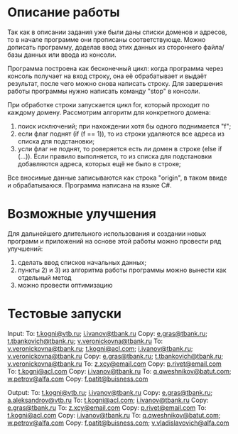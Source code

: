 # Описание работы
Так как в описании задания уже были даны списки доменов и адресов, то в начале программе они прописаны соответствующе. Можно дописать программу, доделав ввод этих данных из стороннего файла/базы данных или ввода из консоли.

Программа построена как бесконечный цикл: когда программа через консоль получает на вход строку, она её обрабатывает и выдаёт результат, после чего можно снова написать строку. Для завершения работы программы нужно написать команду "stop" в консоли.

При обработке строки запускается цикл for, который проходит по каждому домену. Рассмотрим алгоритм для конкретного домена: 
1) поиск исключений; при нахождении хотя бы одного поднимается "f";
2) если флаг поднят (if (f == 1)), то из строки удаляются все адреса из списка для подстановки;
3) усли флаг не поднят, то роверяется есть ли домен в строке (else if (...)). Если правило выполняется, то из списка для подстановки добавляются адреса, которых ещё не было в строке;

Все вносимые данные записываются как строка "origin", в таком ввиде и обрабатываюся.
Программа написана на языке C#.

# Возможные улучшения

Для дальнейшего длительного использования и создании новых программ и приложений на основе этой работы можно провести ряд улучшений:
1) сделать ввод списков начальных данных;
2) пункты 2) и 3) из алгоритма работы программы можно вынести как отдельный метод
3) можно провести оптимизацию

# Тестовые запуски

Input:
To: t.kogni@vtb.ru; i.ivanov@tbank.ru Copy: e.gras@tbank.ru; t.tbankovich@tbank.ru; v.veronickovna@tbank.ru
To: v.veronickovna@tbank.ru; t.kogni@acl.com; i.ivanov@tbank.ru; v.veronickovna@tbank.ru Copy: e.gras@tbank.ru; t.tbankovich@tbank.ru; v.veronickovna@tbank.ru
To: z.xcy@email.com Copy: p.rivet@email.com 
To: t.kogni@acl.com Copy: i.ivanov@tbank.ru
To: q.qweshnikov@batut.com; w.petrov@alfa.com Copy: f.patit@buisness.com

Output:
To: t.kogni@vtb.ru; i.ivanov@tbank.ru Copy: e.gras@tbank.ru; a.aleksandrov@vtb.ru
To: t.kogni@acl.com; i.ivanov@tbank.ru Copy: e.gras@tbank.ru
To: z.xcy@email.com Copy: p.rivet@email.com 
To: t.kogni@acl.com Copy: i.ivanov@tbank.ru
To: q.qweshnikov@batut.com; w.petrov@alfa.com Copy: f.patit@buisness.com; v.vladislavovich@alfa.com
